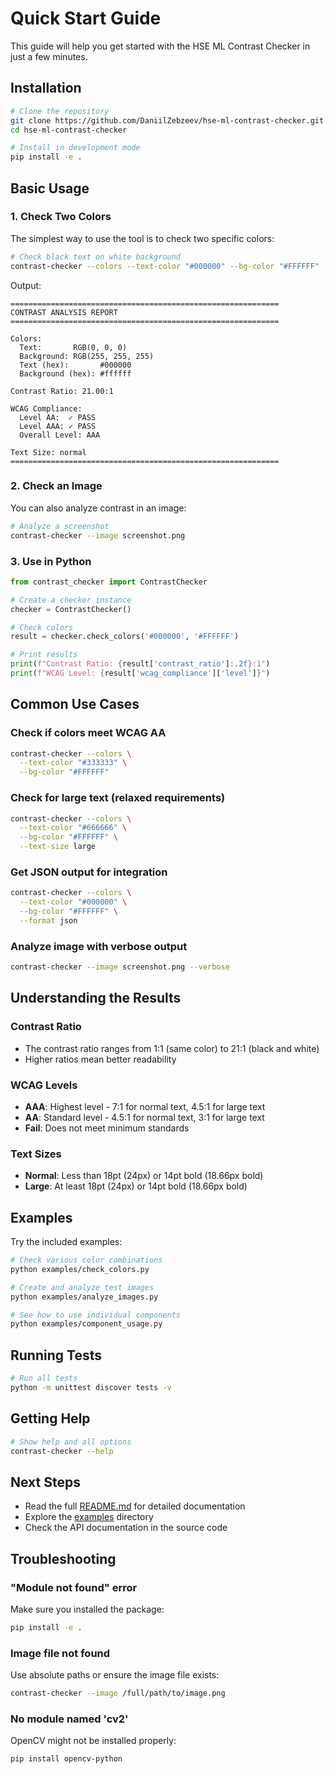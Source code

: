 # Quick Start Guide

This guide will help you get started with the HSE ML Contrast Checker in just a few minutes.

## Installation

```bash
# Clone the repository
git clone https://github.com/DaniilZebzeev/hse-ml-contrast-checker.git
cd hse-ml-contrast-checker

# Install in development mode
pip install -e .
```

## Basic Usage

### 1. Check Two Colors

The simplest way to use the tool is to check two specific colors:

```bash
# Check black text on white background
contrast-checker --colors --text-color "#000000" --bg-color "#FFFFFF"
```

Output:
```
============================================================
CONTRAST ANALYSIS REPORT
============================================================

Colors:
  Text:       RGB(0, 0, 0)
  Background: RGB(255, 255, 255)
  Text (hex):       #000000
  Background (hex): #ffffff

Contrast Ratio: 21.00:1

WCAG Compliance:
  Level AA:  ✓ PASS
  Level AAA: ✓ PASS
  Overall Level: AAA

Text Size: normal
============================================================
```

### 2. Check an Image

You can also analyze contrast in an image:

```bash
# Analyze a screenshot
contrast-checker --image screenshot.png
```

### 3. Use in Python

```python
from contrast_checker import ContrastChecker

# Create a checker instance
checker = ContrastChecker()

# Check colors
result = checker.check_colors('#000000', '#FFFFFF')

# Print results
print(f"Contrast Ratio: {result['contrast_ratio']:.2f}:1")
print(f"WCAG Level: {result['wcag_compliance']['level']}")
```

## Common Use Cases

### Check if colors meet WCAG AA

```bash
contrast-checker --colors \
  --text-color "#333333" \
  --bg-color "#FFFFFF"
```

### Check for large text (relaxed requirements)

```bash
contrast-checker --colors \
  --text-color "#666666" \
  --bg-color "#FFFFFF" \
  --text-size large
```

### Get JSON output for integration

```bash
contrast-checker --colors \
  --text-color "#000000" \
  --bg-color "#FFFFFF" \
  --format json
```

### Analyze image with verbose output

```bash
contrast-checker --image screenshot.png --verbose
```

## Understanding the Results

### Contrast Ratio
- The contrast ratio ranges from 1:1 (same color) to 21:1 (black and white)
- Higher ratios mean better readability

### WCAG Levels
- **AAA**: Highest level - 7:1 for normal text, 4.5:1 for large text
- **AA**: Standard level - 4.5:1 for normal text, 3:1 for large text
- **Fail**: Does not meet minimum standards

### Text Sizes
- **Normal**: Less than 18pt (24px) or 14pt bold (18.66px bold)
- **Large**: At least 18pt (24px) or 14pt bold (18.66px bold)

## Examples

Try the included examples:

```bash
# Check various color combinations
python examples/check_colors.py

# Create and analyze test images
python examples/analyze_images.py

# See how to use individual components
python examples/component_usage.py
```

## Running Tests

```bash
# Run all tests
python -m unittest discover tests -v
```

## Getting Help

```bash
# Show help and all options
contrast-checker --help
```

## Next Steps

- Read the full [README.md](README.md) for detailed documentation
- Explore the [examples](examples/) directory
- Check the API documentation in the source code

## Troubleshooting

### "Module not found" error
Make sure you installed the package:
```bash
pip install -e .
```

### Image file not found
Use absolute paths or ensure the image file exists:
```bash
contrast-checker --image /full/path/to/image.png
```

### No module named 'cv2'
OpenCV might not be installed properly:
```bash
pip install opencv-python
```

